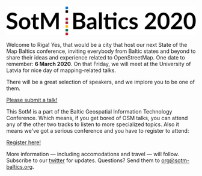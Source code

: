![SotM Baltics 2020](img/sotmbaltics2020.png)

Welcome to Riga! Yes, that would be a city that host our next State of the Map Baltics
conference, inviting everybody from Baltic states and beyond to share their ideas
and experience related to OpenStreetMap. One date to remember: **6 March 2020**.
On that Friday, we will meet at the University of Latvia for nice day of mapping-related
talks.

There will be a great selection of speakers, and we implore you to be one of them.

[Please submit a talk!](https://docs.google.com/forms/d/e/1FAIpQLScdagp7tK60ElgQktNPzibRGl00PmTie2JM4HKQa_qB-NhBzw/viewform?usp=sf_link)


This SotM is a part of the Baltic Geospatial Information Technology Conference.
Which means, if you get bored of OSM talks, you can attend any of the other two
tracks to listen to more specialized topics. Also it means we've got a serious
conference and you have to register to attend:

[Register here!](https://www.balticgitconf.eu/#register)

More information — including accomodations and travel — will follow.
Subscribe to our [twitter](https://twitter.com/sotmbaltics) for updates.
Questions? Send them to [org@sotm-baltics.org](mailto:org@sotm-baltics.org).
